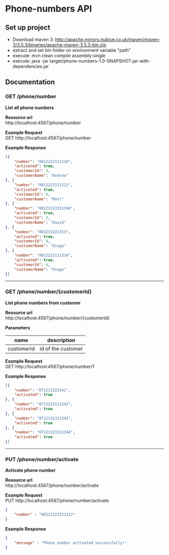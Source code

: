 # Phone-numbers API

## Set up project

* Download maven 3: http://apache.mirrors.nublue.co.uk/maven/maven-3/3.5.3/binaries/apache-maven-3.5.3-bin.zip 
* extract and set bin folder on environment variable "path"
* execute: mvn clean compile assembly:single
* execute: java -jar target/phone-numbers-1.0-SNAPSHOT-jar-with-dependencies.jar

## Documentation

### GET /phone/number  
**List all phone numbers**

**Resource url**  
http://localhost:4567/phone/number


**Example Request**  
GET http://localhost:4567/phone/number

**Example Response**  
```json
[{
    "number": "0812222111310",
    "activated": true,
    "customerId": 3,
    "customerName": "Andrew"
}, {
    "number": "0812222111322",
    "activated": true,
    "customerId": 6,
    "customerName": "Matt"
}, {
    "number": "08121323221348",
    "activated": true,
    "customerId": 2,
    "customerName": "David"
}, {
    "number": "081213221313",
    "activated": true,
    "customerId": 4,
    "customerName": "Diogo"
}, {
    "number": "0812222111314",
    "activated": true,
    "customerId": 4,
    "customerName": "Diogo"
}]
```
---

### GET /phone/number/{customerId}
**List phone numbers from customer**

**Resource url**  
http://localhost:4567/phone/number/{customerId}

**Parameters**  

| name          | description         |
| ------------- |:-------------:      |
| customerId    | id of the customer  |

**Example Request**  
GET http://localhost:4567/phone/number/1

**Example Response**  
```json
[{
    "number": "071213221341",
    "activated": true
}, {
    "number": "0712222111342",
    "activated": true
}, {
    "number": "0712131321343",
    "activated": true
}, {
    "number": "07121323221344",
    "activated": true
}]
```
---

### PUT /phone/number/activate
**Activate phone number**

**Resource url**  
http://localhost:4567/phone/number/activate

**Example Request**  
PUT http://localhost:4567/phone/number/activate
```json
{
    "number" : "08121323221312"
}
```

**Example Response**  
```json
{
    "message" : "Phone number activated successfully!"
}
```
